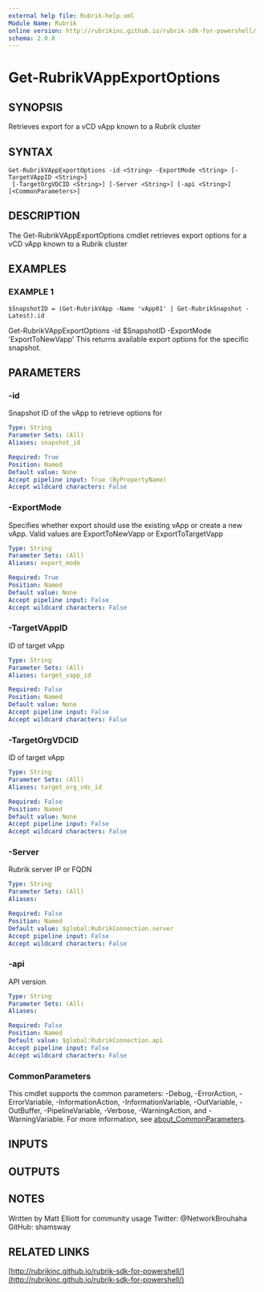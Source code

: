 ```yaml
---
external help file: Rubrik-help.xml
Module Name: Rubrik
online version: http://rubrikinc.github.io/rubrik-sdk-for-powershell/
schema: 2.0.0
---
```


# Get-RubrikVAppExportOptions

## SYNOPSIS
Retrieves export for a vCD vApp known to a Rubrik cluster

## SYNTAX

```
Get-RubrikVAppExportOptions -id <String> -ExportMode <String> [-TargetVAppID <String>]
 [-TargetOrgVDCID <String>] [-Server <String>] [-api <String>] [<CommonParameters>]
```

## DESCRIPTION
The Get-RubrikVAppExportOptions cmdlet retrieves export options for a vCD vApp known to a Rubrik cluster

## EXAMPLES

### EXAMPLE 1
```
$SnapshotID = (Get-RubrikVApp -Name 'vApp01' | Get-RubrikSnapshot -Latest).id
```

Get-RubrikVAppExportOptions -id $SnapshotID -ExportMode 'ExportToNewVapp'
This returns available export options for the specific snapshot.

## PARAMETERS

### -id
Snapshot ID of the vApp to retrieve options for

```yaml
Type: String
Parameter Sets: (All)
Aliases: snapshot_id

Required: True
Position: Named
Default value: None
Accept pipeline input: True (ByPropertyName)
Accept wildcard characters: False
```

### -ExportMode
Specifies whether export should use the existing vApp or create a new vApp.
Valid values are ExportToNewVapp or ExportToTargetVapp

```yaml
Type: String
Parameter Sets: (All)
Aliases: export_mode

Required: True
Position: Named
Default value: None
Accept pipeline input: False
Accept wildcard characters: False
```

### -TargetVAppID
ID of target vApp

```yaml
Type: String
Parameter Sets: (All)
Aliases: target_vapp_id

Required: False
Position: Named
Default value: None
Accept pipeline input: False
Accept wildcard characters: False
```

### -TargetOrgVDCID
ID of target vApp

```yaml
Type: String
Parameter Sets: (All)
Aliases: target_org_vdc_id

Required: False
Position: Named
Default value: None
Accept pipeline input: False
Accept wildcard characters: False
```

### -Server
Rubrik server IP or FQDN

```yaml
Type: String
Parameter Sets: (All)
Aliases:

Required: False
Position: Named
Default value: $global:RubrikConnection.server
Accept pipeline input: False
Accept wildcard characters: False
```

### -api
API version

```yaml
Type: String
Parameter Sets: (All)
Aliases:

Required: False
Position: Named
Default value: $global:RubrikConnection.api
Accept pipeline input: False
Accept wildcard characters: False
```

### CommonParameters
This cmdlet supports the common parameters: -Debug, -ErrorAction, -ErrorVariable, -InformationAction, -InformationVariable, -OutVariable, -OutBuffer, -PipelineVariable, -Verbose, -WarningAction, and -WarningVariable. For more information, see [about_CommonParameters](http://go.microsoft.com/fwlink/?LinkID=113216).

## INPUTS

## OUTPUTS

## NOTES
Written by Matt Elliott for community usage
Twitter: @NetworkBrouhaha
GitHub: shamsway

## RELATED LINKS

[http://rubrikinc.github.io/rubrik-sdk-for-powershell/](http://rubrikinc.github.io/rubrik-sdk-for-powershell/)

